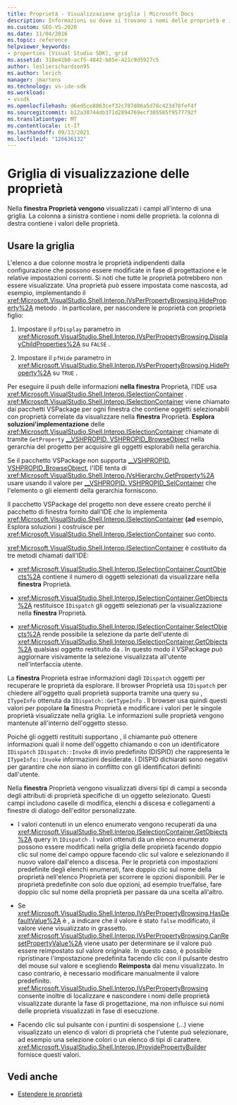 ```yaml
---
title: Proprietà - Visualizzazione griglia | Microsoft Docs
description: Informazioni su dove si trovano i nomi delle proprietà e i campi dei valori delle proprietà nella griglia nel Finestra Proprietà e su come usare la griglia per estendere le proprietà.
ms.custom: SEO-VS-2020
ms.date: 11/04/2016
ms.topic: reference
helpviewer_keywords:
- properties [Visual Studio SDK], grid
ms.assetid: 318e41b0-acf5-4842-b85e-421c9d5927c5
author: leslierichardson95
ms.author: lerich
manager: jmartens
ms.technology: vs-ide-sdk
ms.workload:
- vssdk
ms.openlocfilehash: d6ed5ce8863cef32c787d86a5d78c423d78fef4f
ms.sourcegitcommit: b12a38744db371d2894769ecf305585f9577792f
ms.translationtype: MT
ms.contentlocale: it-IT
ms.lasthandoff: 09/13/2021
ms.locfileid: "126636132"
---
```

# <a name="properties-display-grid"></a>Griglia di visualizzazione delle proprietà

Nella **finestra Proprietà vengono** visualizzati i campi all'interno di una griglia. La colonna a sinistra contiene i nomi delle proprietà. la colonna di destra contiene i valori delle proprietà.

## <a name="work-with-the-grid"></a>Usare la griglia

L'elenco a due colonne mostra le proprietà indipendenti dalla configurazione che possono essere modificate in fase di progettazione e le relative impostazioni correnti. Si noti che tutte le proprietà potrebbero non essere visualizzate. Una proprietà può essere impostata come nascosta, ad esempio, implementando il <xref:Microsoft.VisualStudio.Shell.Interop.IVsPerPropertyBrowsing.HideProperty%2A> metodo . In particolare, per nascondere le proprietà con proprietà figlio:

1. Impostare il `pfDisplay` parametro in <xref:Microsoft.VisualStudio.Shell.Interop.IVsPerPropertyBrowsing.DisplayChildProperties%2A> su `FALSE` .

2. Impostare il `pfHide` parametro in <xref:Microsoft.VisualStudio.Shell.Interop.IVsPerPropertyBrowsing.HideProperty%2A> su `TRUE` .

Per eseguire il push delle informazioni **nella finestra** Proprietà, l'IDE usa <xref:Microsoft.VisualStudio.Shell.Interop.ISelectionContainer> . <xref:Microsoft.VisualStudio.Shell.Interop.ISelectionContainer> viene chiamato dai pacchetti VSPackage per ogni finestra che contiene oggetti selezionabili con proprietà correlate da visualizzare nella **finestra** Proprietà. **Esplora soluzioni'implementazione** delle <xref:Microsoft.VisualStudio.Shell.Interop.ISelectionContainer> chiamate di tramite `GetProperty` [__VSHPROPID. VSHPROPID_BrowseObject](<xref:Microsoft.VisualStudio.Shell.Interop.__VSHPROPID.VSHPROPID_BrowseObject>) nella gerarchia del progetto per acquisire gli oggetti esplorabili nella gerarchia.

Se il pacchetto VSPackage non supporta [__VSHPROPID. VSHPROPID_BrowseObject](<xref:Microsoft.VisualStudio.Shell.Interop.__VSHPROPID.VSHPROPID_BrowseObject>), l'IDE tenta di <xref:Microsoft.VisualStudio.Shell.Interop.IVsHierarchy.GetProperty%2A> usare usando il valore per [__VSHPROPID. VSHPROPID_SelContainer](<xref:Microsoft.VisualStudio.Shell.Interop.__VSHPROPID.VSHPROPID_SelContainer>) che l'elemento o gli elementi della gerarchia forniscono.

Il pacchetto VSPackage del progetto non deve essere creato perché il pacchetto di finestra fornito dall'IDE che lo implementa <xref:Microsoft.VisualStudio.Shell.Interop.ISelectionContainer> **(ad** esempio, Esplora soluzioni ) costruisce per <xref:Microsoft.VisualStudio.Shell.Interop.ISelectionContainer> suo conto.

<xref:Microsoft.VisualStudio.Shell.Interop.ISelectionContainer> è costituito da tre metodi chiamati dall'IDE:

- <xref:Microsoft.VisualStudio.Shell.Interop.ISelectionContainer.CountObjects%2A> contiene il numero di oggetti selezionati da visualizzare nella **finestra** Proprietà.

- <xref:Microsoft.VisualStudio.Shell.Interop.ISelectionContainer.GetObjects%2A> restituisce `IDispatch` gli oggetti selezionati per la visualizzazione nella **finestra** Proprietà.

- <xref:Microsoft.VisualStudio.Shell.Interop.ISelectionContainer.SelectObjects%2A> rende possibile la selezione da parte dell'utente di <xref:Microsoft.VisualStudio.Shell.Interop.ISelectionContainer.GetObjects%2A> qualsiasi oggetto restituito da . In questo modo il VSPackage può aggiornare visivamente la selezione visualizzata all'utente nell'interfaccia utente.

La **finestra** Proprietà estrae informazioni dagli `IDispatch` oggetti per recuperare le proprietà da esplorare. Il browser Proprietà usa `IDispatch` per chiedere all'oggetto quali proprietà supporta tramite una query su , `ITypeInfo` ottenuta da `IDispatch::GetTypeInfo` . Il browser usa quindi questi valori per popolare **la** finestra Proprietà e modificare i valori per le singole proprietà visualizzate nella griglia. Le informazioni sulle proprietà vengono mantenute all'interno dell'oggetto stesso.

Poiché gli oggetti restituiti supportano , il chiamante può ottenere informazioni quali il nome dell'oggetto chiamando o con un identificatore `IDispatch` `IDispatch::Invoke` di invio predefinito (DISPID) che rappresenta le `ITypeInfo::Invoke` informazioni desiderate. I DISPID dichiarati sono negativi per garantire che non siano in conflitto con gli identificatori definiti dall'utente.

Nella **finestra** Proprietà vengono visualizzati diversi tipi di campi a seconda degli attributi di proprietà specifiche di un oggetto selezionato. Questi campi includono caselle di modifica, elenchi a discesa e collegamenti a finestre di dialogo dell'editor personalizzate.

- I valori contenuti in un elenco enumerato vengono recuperati da una <xref:Microsoft.VisualStudio.Shell.Interop.ISelectionContainer.GetObjects%2A> query in `IDispatch` . I valori ottenuti da un elenco enumerato possono essere modificati nella griglia delle proprietà facendo doppio clic sul nome del campo oppure facendo clic sul valore e selezionando il nuovo valore dall'elenco a discesa. Per le proprietà con impostazioni predefinite degli elenchi enumerati, fare doppio clic sul nome della proprietà nell'elenco Proprietà per scorrere le opzioni disponibili. Per le proprietà predefinite con solo due opzioni, ad esempio true/false, fare doppio clic sul nome della proprietà per passare da una scelta all'altro.

- Se <xref:Microsoft.VisualStudio.Shell.Interop.IVsPerPropertyBrowsing.HasDefaultValue%2A> è , a indicare che il valore è stato `false` modificato, il valore viene visualizzato in grassetto. <xref:Microsoft.VisualStudio.Shell.Interop.IVsPerPropertyBrowsing.CanResetPropertyValue%2A> viene usato per determinare se il valore può essere reimpostato sul valore originale. In questo caso, è possibile ripristinare l'impostazione predefinita facendo clic con il pulsante destro del mouse sul valore e scegliendo **Reimposta** dal menu visualizzato. In caso contrario, è necessario modificare manualmente il valore predefinito. <xref:Microsoft.VisualStudio.Shell.Interop.IVsPerPropertyBrowsing> consente inoltre di localizzare e nascondere i nomi delle proprietà visualizzate durante la fase di progettazione, ma non influisce sui nomi delle proprietà visualizzati in fase di esecuzione.

- Facendo clic sul pulsante con i puntini di sospensione (...) viene visualizzato un elenco di valori di proprietà che l'utente può selezionare, ad esempio una selezione colori o un elenco di tipi di carattere. <xref:Microsoft.VisualStudio.Shell.Interop.IProvidePropertyBuilder> fornisce questi valori.

## <a name="see-also"></a>Vedi anche

- [Estendere le proprietà](../../extensibility/internals/extending-properties.md)
